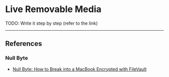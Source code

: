 # Live Removable Media

TODO: Write it step by step (refer to the link)

---
## References

### Null Byte

- [Null Byte: How to Break into a MacBook Encrypted with FileVault](https://null-byte.wonderhowto.com/how-to/hacking-macos-break-into-macbook-encrypted-with-filevault-0185177/)